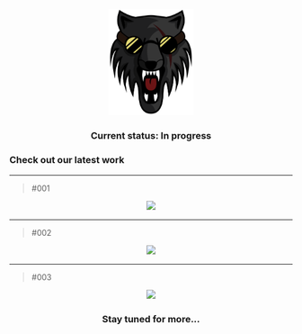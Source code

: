 
<p align="center">
<img width="30%" src="./Logo/Logo_silambia.svg">
</p>

<h3 align="center">Current status: In progress</h3>

### Check out our latest work
<hr>

> #001
<p align="center">  
<img width="70%" src="./Showcase/ryde_showcase%230001.png">
</p>
<hr>

> #002

<p align="center">  
<img width="70%" src="./Showcase/ryde_showcase%230002.png">
</p>
<hr>

> #003

<p align="center">  
<img width="70%" src="./Showcase/ryde_showcase%230003.png">
</p>

<h3 align="center">Stay tuned for more...</h3>
